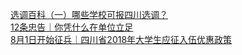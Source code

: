  
[选调百科（一）哪些学校可报四川选调？](http://www.dianyue.me/archives/873/8ret6vj2qrzn7uq4/)  
[12条忠告｜你凭什么在单位立足](http://www.dianyue.me/archives/680/t6641rhtlolpiiia/)  
[8月1日开始征兵｜四川省2018年大学生应征入伍优惠政策](http://www.dianyue.me/archives/680/kkcn2mbsaq1vb042/)
